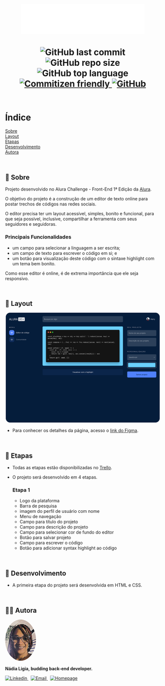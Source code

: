 <p align="center">
  <img src=".github/logo.svg" width=400 alt="Alura DEV">
</p>

<h1 align="center">
  <img alt="GitHub last commit" src="https://img.shields.io/github/last-commit/nlnadialigia/alura-dev?color=6bd1ff&style=plastic">
  <img alt="GitHub repo size" src="https://img.shields.io/github/repo-size/nlnadialigia/alura-dev?color=6bd1ff&style=plastic">
  <img alt="GitHub top language" src="https://img.shields.io/github/languages/top/nlnadialigia/alura-dev?color=6bd1ff&logoColor=6bd1ff&style=plastic">
  <a href="http://commitizen.github.io/cz-cli/">
    <img alt="Commitizen friendly" src="https://img.shields.io/badge/commitizen-friendly-brightgreen.svg?color=6bd1ff&style=plastic">
  </a>
  <a href="./LICENSE.md">
  <img alt="GitHub" src="https://img.shields.io/github/license/nlnadialigia/alura-dev?color=6bd1ff&style=plastic">
  </a>
</h1>
<br>

# Índice
[Sobre](#id1)<br>
[Layout](#id2)<br>
[Etapas](#id3)<br>
[Desenvolvimento](#id4)<br>
[Autora](#id99)

<br>

<div id="id1"></div>

## 📌 Sobre 

Projeto desenvolvido no Alura Challenge - Front-End 1ª Edição da [Alura](https://www.alura.com.br/).

O objetivo do projeto é a construção de um editor de texto online para postar trechos de códigos nas redes sociais.

O editor precisa ter um layout acessível, simples, bonito e funcional, para que seja possível, inclusive, compartilhar a ferramenta com seus seguidores e seguidoras.

### Principais Funcionalidades
-  um campo para selecionar a linguagem a ser escrita; 
-  um campo de texto para escrever o código em si; e 
-  um botão para visualização deste código com o sintaxe highlight com um tema bem bonito.

Como esse editor é online, é de extrema importância que ele seja responsivo.

<br>

<div id="id2"></div>

## 📌 Layout
<p align="center">
  <img src=".github/alura-dev.svg" width=500>
</p>

- Para conhecer os detalhes da página, acesso o [link do Figma](https://www.figma.com/file/4EvxipXozqc5nzL0Eqt5oo/Alura-Challenge---Edi%C3%A7%C3%A3o-Front-end?node-id=207%3A1446).

<br>

<div id="id3"></div>

## 📌 Etapas

- Todas as etapas estão disponibilizadas no [Trello](https://www.figma.com/file/4EvxipXozqc5nzL0Eqt5oo/Alura-Challenge---Edi%C3%A7%C3%A3o-Front-end?node-id=207%3A1446).

- O projeto será desenvolvido em 4 etapas.

  ### Etapa 1
  - Logo da plataforma
  - Barra de pesquisa
  - imagem do perfil de usuário com nome
  - Menu de navegação
  - Campo para título do projeto
  - Campo para descrição do projeto
  - Campo para selecionar cor de fundo do editor
  - Botão para salvar projeto
  - Campo para escrever o código
  - Botão para adicionar syntax highlight ao código

<br>

<div id="id3"></div>

## 📌 Desenvolvimento

- A primeira etapa do projeto será desenvolvida em HTML e CSS.

<br>

<div id="id99"></div>

## 👩‍💼 Autora
<img src=".github/picture.png" width="100px;" alt="Picture"/>
<p><b>Nádia Ligia, budding back-end developer.</b></p>
<a href="https://www.linkedin.com/in/nlnadialigia/">
  <img alt="Linkedin" src="https://img.shields.io/badge/-Linkedin -6bd1ff?style=flat&logo=Linkedin&logoColor=black&link=https://www.linkedin.com/in/nlnadialigia/" />
</a>&nbsp;
<a href="mailto:nlnadialigia@gmail.com">
  <img alt="Email" src="https://img.shields.io/badge/-Email-6bd1ff?style=flat&logo=Gmail&logoColor=black&link=mailto:nlnadialigia@gmail.com" />
</a>&nbsp;
<a href="https://www.nlnadialigia.com">
  <img alt="Homepage" src="https://img.shields.io/badge/-Homepage-6bd1ff" />
</a>
